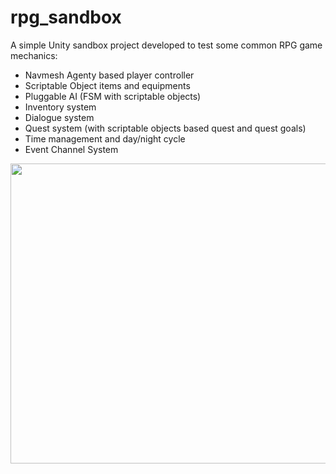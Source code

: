 # rpg_sandbox

A simple Unity sandbox project developed to test some common RPG game mechanics:
- Navmesh Agenty based player controller
- Scriptable Object items and equipments
- Pluggable AI (FSM with scriptable objects)
- Inventory system
- Dialogue system
- Quest system (with scriptable objects based quest and quest goals)
- Time management and day/night cycle
- Event Channel System


<img src="https://user-images.githubusercontent.com/102490095/163072301-39a08ffd-a7aa-44c1-a1ba-533062fa13ef.JPG" width="640px" height="480px">
